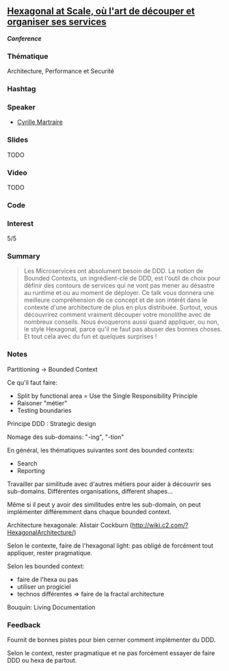 ## [Hexagonal at Scale, où l'art de découper et organiser ses services](https://cfp.devoxx.fr/2019/talk/GDA-0693/Hexagonal_at_Scale,_ou_l'art_de_decouper_et_organiser_ses_services)
**_Conference_**

### Thématique

Architecture, Performance et Securité

### Hashtag

### Speaker

* [Cyrille Martraire](https://www.twitter.com/@cyriux)

### Slides

TODO

### Video

TODO

### Code

### Interest

5/5

### Summary

> Les Microservices ont absolument besoin de DDD. La notion de Bounded Contexts, un ingrédient-clé de DDD, est l'outil de choix pour définir des contours de services qui ne vont pas mener au désastre au runtime et ou au moment de déployer. Ce talk vous donnera une meilleure compréhension de ce concept et de son intérêt dans le contexte d'une architecture de plus en plus distribuée. Surtout, vous découvrirez comment vraiment découper votre monolithe avec de nombreux conseils. Nous évoquerons aussi quand appliquer, ou non, le style Hexagonal, parce qu'il ne faut pas abuser des bonnes choses. Et tout cela avec du fun et quelques surprises !

### Notes

Partitioning
-> Bounded Context

Ce qu'il faut faire:
- Split by functional area = Use the Single Responsibility Principle
- Raisoner "métier"
- Testing boundaries

Principe DDD : Strategic design 

Nomage des sub-domains: "-ing", "-tion"

En général, les thématiques suivantes sont des bounded contexts:
- Search
- Reporting

Travailler par similitude avec d'autres métiers pour aider à découvrir ses sub-domains.
Différentes organisations, different shapes...

Même si il peut y avoir des similitudes entre les sub-domain, on peut implémenter différemment dans chaque bounded context.

Architecture hexagonale: Alistair Cockburn (http://wiki.c2.com/?HexagonalArchitecture/)

Selon le contexte, faire de l'hexagonal light: pas obligé de forcément tout appliquer, rester pragmatique.

Selon les bounded context:
- faire de l'hexa ou pas
- utiliser un progiciel
- technos différentes
=> faire de la fractal architecture

Bouquin: Living Documentation

### Feedback

Fournit de bonnes pistes pour bien cerner comment implémenter du DDD.

Selon le context, rester pragmatique et ne pas forcément essayer de faire DDD ou hexa de partout.
